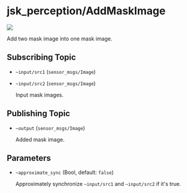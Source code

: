 # jsk_perception/AddMaskImage
![](add_mask_image.png)

Add two mask image into one mask image.

## Subscribing Topic
* `~input/src1` (`sensor_msgs/Image`)
* `~input/src2` (`sensor_msgs/Image`)

  Input mask images.
## Publishing Topic
* `~output` (`sensor_msgs/Image`)

  Added mask image.
## Parameters
* `~approximate_sync` (Bool, default: `false`)

  Approximately synchronize `~input/src1` and `~input/src2` if it's true.
